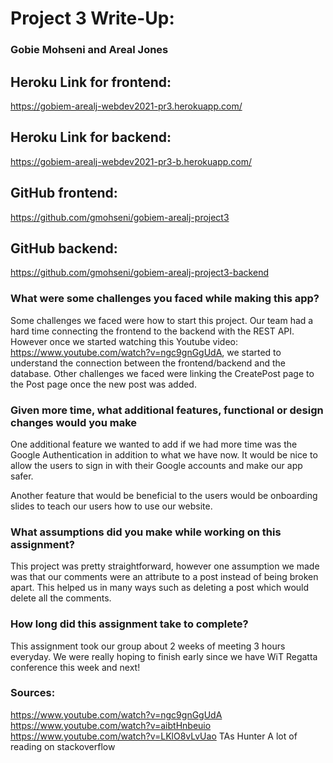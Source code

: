# Project 3 Write-Up:

### Gobie Mohseni and Areal Jones

## Heroku Link for frontend: 
https://gobiem-arealj-webdev2021-pr3.herokuapp.com/

## Heroku Link for backend: 
https://gobiem-arealj-webdev2021-pr3-b.herokuapp.com/

## GitHub frontend:
https://github.com/gmohseni/gobiem-arealj-project3

## GitHub backend:
https://github.com/gmohseni/gobiem-arealj-project3-backend


### What were some challenges you faced while making this app?

Some challenges we faced were how to start this project. Our team had a hard time connecting the frontend to the backend with the REST API. However once we started watching this Youtube video: https://www.youtube.com/watch?v=ngc9gnGgUdA, we started to understand the connection between the frontend/backend and the database. 
Other challenges we faced were linking the CreatePost page to the Post page once the new post was added. 

### Given more time, what additional features, functional or design changes would you make

One additional feature we wanted to add if we had more time was the Google Authentication in addition to what we have now. It would be nice to allow the users to sign in with their Google accounts and make our app safer. 

Another feature that would be beneficial to the users would be onboarding slides to teach our users how to use our website. 


### What assumptions did you make while working on this assignment?

This project was pretty straightforward, however one assumption we made was that our comments were an attribute to a post instead of being broken apart. This helped us in many ways such as deleting a post which would delete all the comments.



### How long did this assignment take to complete?


This assignment took our group about 2 weeks of meeting 3 hours everyday.  We were really hoping to finish early since we have WiT Regatta conference this week and next!


### Sources: 
https://www.youtube.com/watch?v=ngc9gnGgUdA
https://www.youtube.com/watch?v=aibtHnbeuio
https://www.youtube.com/watch?v=LKlO8vLvUao
TAs
Hunter
A lot of reading on stackoverflow

